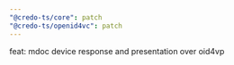 ```yaml
---
"@credo-ts/core": patch
"@credo-ts/openid4vc": patch
---
```


feat: mdoc device response and presentation over oid4vp
